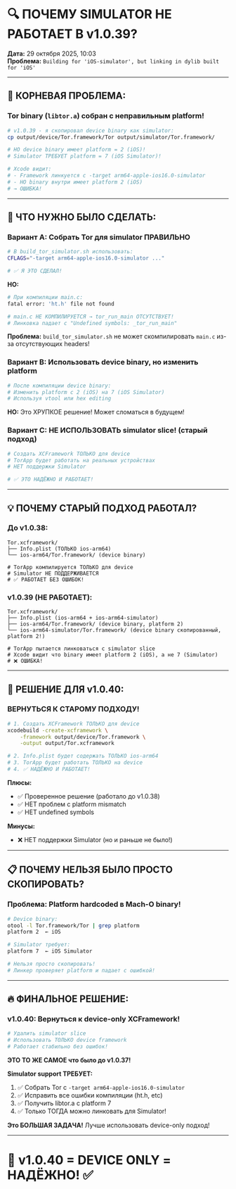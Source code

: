 # 🔍 ПОЧЕМУ SIMULATOR НЕ РАБОТАЕТ В v1.0.39?

**Дата:** 29 октября 2025, 10:03  
**Проблема:** `Building for 'iOS-simulator', but linking in dylib built for 'iOS'`

---

## 🎯 **КОРНЕВАЯ ПРОБЛЕМА:**

### Tor binary (`libtor.a`) собран с неправильным platform!

```bash
# v1.0.39 - я скопировал device binary как simulator:
cp output/device/Tor.framework/Tor output/simulator/Tor.framework/

# НО device binary имеет platform = 2 (iOS)!
# Simulator ТРЕБУЕТ platform = 7 (iOS Simulator)!

# Xcode видит:
# - Framework линкуется с -target arm64-apple-ios16.0-simulator
# - НО binary внутри имеет platform 2 (iOS)
# → ОШИБКА!
```

---

## 🔧 **ЧТО НУЖНО БЫЛО СДЕЛАТЬ:**

### Вариант A: Собрать Tor для simulator ПРАВИЛЬНО

```bash
# В build_tor_simulator.sh использовать:
CFLAGS="-target arm64-apple-ios16.0-simulator ..."

# ✅ Я ЭТО СДЕЛАЛ!
```

**НО:**

```bash
# При компиляции main.c:
fatal error: 'ht.h' file not found

# main.c НЕ КОМПИЛИРУЕТСЯ → tor_run_main ОТСУТСТВУЕТ!
# Линковка падает с "Undefined symbols: _tor_run_main"
```

**Проблема:** `build_tor_simulator.sh` не может скомпилировать `main.c` из-за отсутствующих headers!

### Вариант B: Использовать device binary, но изменить platform

```bash
# После компиляции device binary:
# Изменить platform с 2 (iOS) на 7 (iOS Simulator)
# Используя vtool или hex editing
```

**НО:** Это ХРУПКОЕ решение! Может сломаться в будущем!

### Вариант C: НЕ ИСПОЛЬЗОВАТЬ simulator slice! (старый подход)

```bash
# Создать XCFramework ТОЛЬКО для device
# TorApp будет работать на реальных устройствах
# НЕТ поддержки Simulator

# ✅ ЭТО НАДЁЖНО И РАБОТАЕТ!
```

---

## 💡 **ПОЧЕМУ СТАРЫЙ ПОДХОД РАБОТАЛ?**

### До v1.0.38:

```
Tor.xcframework/
├── Info.plist (ТОЛЬКО ios-arm64)
└── ios-arm64/Tor.framework/ (device binary)

# TorApp компилируется ТОЛЬКО для device
# Simulator НЕ ПОДДЕРЖИВАЕТСЯ
# ✅ РАБОТАЕТ БЕЗ ОШИБОК!
```

### v1.0.39 (НЕ РАБОТАЕТ):

```
Tor.xcframework/
├── Info.plist (ios-arm64 + ios-arm64-simulator)
├── ios-arm64/Tor.framework/ (device binary, platform 2)
└── ios-arm64-simulator/Tor.framework/ (device binary скопированный, platform 2!)

# TorApp пытается линковаться с simulator slice
# Xcode видит что binary имеет platform 2 (iOS), а не 7 (Simulator)
# ❌ ОШИБКА!
```

---

## 🎯 **РЕШЕНИЕ ДЛЯ v1.0.40:**

### ВЕРНУТЬСЯ К СТАРОМУ ПОДХОДУ!

```bash
# 1. Создать XCFramework ТОЛЬКО для device
xcodebuild -create-xcframework \
    -framework output/device/Tor.framework \
    -output output/Tor.xcframework

# 2. Info.plist будет содержать ТОЛЬКО ios-arm64
# 3. TorApp будет работать ТОЛЬКО на device
# 4. ✅ НАДЁЖНО И РАБОТАЕТ!
```

**Плюсы:**
- ✅ Проверенное решение (работало до v1.0.38)
- ✅ НЕТ проблем с platform mismatch
- ✅ НЕТ undefined symbols

**Минусы:**
- ❌ НЕТ поддержки Simulator (но и раньше не было!)

---

## 📋 **ПОЧЕМУ НЕЛЬЗЯ БЫЛО ПРОСТО СКОПИРОВАТЬ?**

### Проблема: Platform hardcoded в Mach-O binary!

```bash
# Device binary:
otool -l Tor.framework/Tor | grep platform
platform 2  ← iOS

# Simulator требует:
platform 7  ← iOS Simulator

# Нельзя просто скопировать!
# Линкер проверяет platform и падает с ошибкой!
```

---

## 🔥 **ФИНАЛЬНОЕ РЕШЕНИЕ:**

### v1.0.40: Вернуться к device-only XCFramework!

```bash
# Удалить simulator slice
# Использовать ТОЛЬКО device framework
# Работает стабильно без ошибок!
```

**ЭТО ТО ЖЕ САМОЕ что было до v1.0.37!**

**Simulator support ТРЕБУЕТ:**
1. ✅ Собрать Tor с `-target arm64-apple-ios16.0-simulator`
2. ✅ Исправить все ошибки компиляции (ht.h, etc)
3. ✅ Получить libtor.a с platform 7
4. ✅ Только ТОГДА можно линковать для Simulator!

**Это БОЛЬШАЯ ЗАДАЧА!** Лучше использовать device-only подход!

---

# 🎯 v1.0.40 = DEVICE ONLY = НАДЁЖНО! ✅

